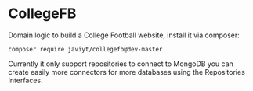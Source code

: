 CollegeFB
=========

Domain logic to build a College Football website, install it via composer:

`
composer require javiyt/collegefb@dev-master
`

Currently it only support repositories to connect to MongoDB you can create easily more connectors for more
databases using the Repositories Interfaces.
